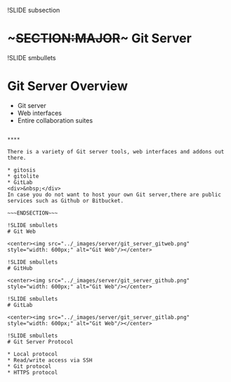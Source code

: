 !SLIDE subsection
# ~~~SECTION:MAJOR~~~ Git Server

!SLIDE smbullets
# Git Server Overview

* Git server
* Web interfaces
* Entire collaboration suites


~~~SECTION:handouts~~~

****

There is a variety of Git server tools, web interfaces and addons out there.

* gitosis
* gitolite
* GitLab
<div>&nbsp;</div>
In case you do not want to host your own Git server,there are public services such as Github or Bitbucket.

~~~ENDSECTION~~~

!SLIDE smbullets
# Git Web

<center><img src="../_images/server/git_server_gitweb.png" style="width: 600px;" alt="Git Web"/></center>

!SLIDE smbullets
# GitHub

<center><img src="../_images/server/git_server_github.png" style="width: 600px;" alt="Git Web"/></center>

!SLIDE smbullets
# GitLab

<center><img src="../_images/server/git_server_gitlab.png" style="width: 600px;" alt="Git Web"/></center>

!SLIDE smbullets
# Git Server Protocol

* Local protocol
* Read/write access via SSH
* Git protocol
* HTTPS protocol

